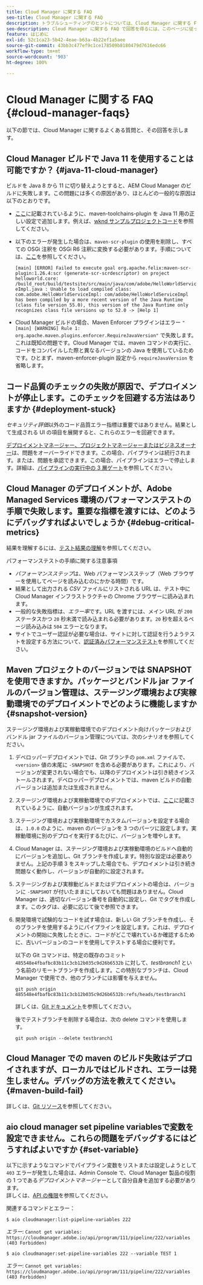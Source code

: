 ```yaml
---
title: Cloud Manager に関する FAQ
seo-title: Cloud Manager に関する FAQ
description: トラブルシューティングのヒントについては、Cloud Manager に関する FAQ を参照してください
seo-description: Cloud Manager に関する FAQ で回答を得るには、このページに従ってください
feature: はじめに
exl-id: 52c1ca23-5b42-4eae-b63a-4b22ef1a5aee
source-git-commit: 43bb3c477ef9c1ce178509b8180479d7616edc66
workflow-type: tm+mt
source-wordcount: '903'
ht-degree: 100%

---
```


# Cloud Manager に関する FAQ {#cloud-manager-faqs}

以下の節では、Cloud Manager に関するよくある質問と、その回答を示します。

## Cloud Manager ビルドで Java 11 を使用することは可能ですか？ {#java-11-cloud-manager}

ビルドを Java 8 から 11 に切り替えようとすると、AEM Cloud Manager のビルドに失敗します。この問題には多くの原因があり、ほとんどの一般的な原因は以下のとおりです。

* [ここ](https://experienceleague.adobe.com/docs/experience-manager-cloud-manager/using/getting-started/create-application-project/using-the-wizard.html?lang=ja#getting-started)に記載されているように、maven-toolchains-plugin を Java 11 用の正しい設定で追加します。例えば、[wknd サンプルプロジェクトコード](https://github.com/adobe/aem-guides-wknd/commit/6cb5238cb6b932735dcf91b21b0d835ae3a7fe75)を参照してください。

* 以下のエラーが発生した場合は、`maven-scr-plugin` の使用を削除し、すべての OSGi 注釈を OSGi R6 注釈に変換する必要があります。手順については、[ここ](https://cqdump.wordpress.com/2019/01/03/from-scr-annotations-to-osgi-annotations/)を参照してください。

   `[main] [ERROR] Failed to execute goal org.apache.felix:maven-scr-plugin:1.26.4:scr (generate-scr-scrdescriptor) on project helloworld.core: /build_root/build/testsite/src/main/java/com/adobe/HelloWorldServiceImpl.java : Unable to load compiled class: com.adobe.HelloWorldServiceImpl: com/adobe/HelloWorldServiceImpl has been compiled by a more recent version of the Java Runtime (class file version 55.0), this version of the Java Runtime only recognizes class file versions up to 52.0 -> [Help 1]`

* Cloud Manager ビルドの場合、Maven Enforcer プラグインはエラー `"[main] [WARNING] Rule 1: org.apache.maven.plugins.enforcer.RequireJavaVersion"` で失敗します。これは既知の問題です。Cloud Manager では、maven コマンドの実行に、コードをコンパイルした際と異なるバージョンの Java を使用しているためです。ひとまず、maven-enforcer-plugin 設定から `requireJavaVersion` を省略します。

## コード品質のチェックの失敗が原因で、デプロイメントが停止します。このチェックを回避する方法はありますか {#deployment-stuck}

*セキュリティ評価*&#x200B;以外のコード品質エラー指標は重要ではありません。結果として生成される UI の項目を展開すると、これらのエラーを回避できます。

[デプロイメントマネージャー、プロジェクトマネージャーまたはビジネスオーナー](https://experienceleague.adobe.com/docs/experience-manager-cloud-manager/using/requirements/setting-up-users-and-roles.html?lang=ja#requirements)は、問題をオーバーライドできます。この場合、パイプラインは続行されます。または、問題を承認できます。この場合、パイプラインはエラーで停止します。詳細は、[パイプラインの実行中の 3 層ゲート](https://experienceleague.adobe.com/docs/experience-manager-cloud-manager/using/how-to-use/understand-your-test-results.html?lang=ja#how-to-use)を参照してください。

## Cloud Manager のデプロイメントが、Adobe Managed Services 環境のパフォーマンステストの手順で失敗します。重要な指標を渡すには、どのようにデバッグすればよいでしょうか {#debug-critical-metrics}

結果を理解するには、[テスト結果の理解](https://experienceleague.adobe.com/docs/experience-manager-cloud-manager/using/how-to-use/understand-your-test-results.html?lang=en#how-to-use)を参照してください。

パフォーマンステストの手順に関する注意事項

* *パフォーマンスステップ*&#x200B;は、Web パフォーマンスステップ（Web ブラウザーを使用してページを読み込むのにかかる時間）です。
* 結果として出力される *CSV* ファイルにリストされる URL は、テスト中に Cloud Manager インフラストラクチャの Chrome ブラウザーに読み込まれます。
* 一般的な失敗指標は、*エラー率*&#x200B;です。URL を渡すには、メイン URL が `200` ステータスかつ `20` 秒未満で読み込まれる必要があります。`20` 秒を超えるページ読み込みは `504` エラーとなります。
* サイトでユーザー認証が必要な場合は、サイトに対して認証を行うようテストを設定する方法について、[認証済みパフォーマンステスト](https://experienceleague.adobe.com/docs/experience-manager-cloud-manager/using/how-to-use/configuring-pipeline.html?lang=ja#how-to-use)を参照してください。

## Maven プロジェクトのバージョンでは SNAPSHOT を使用できますか。パッケージとバンドル jar ファイルのバージョン管理は、ステージング環境および実稼動環境でのデプロイメントでどのように機能しますか {#snapshot-version}

ステージング環境および実稼動環境でのデプロイメント向けパッケージおよびバンドル jar ファイルのバージョン管理については、次のシナリオを参照してください。

1. デベロッパーデプロイメントでは、Git ブランチの `pom.xml` ファイルで、`<version>` 値の末尾に `-SNAPSHOT` を含める必要があります。これにより、バージョンが変更されない場合でも、以降のデプロイメントは引き続きインストールされます。デベロッパーデプロイメントでは、maven ビルドの自動バージョンは追加または生成されません。

1. ステージング環境および実稼動環境でのデプロイメントでは、[ここ](https://experienceleague.adobe.com/docs/experience-manager-cloud-manager/using/managing-code/activating-maven-project.html?lang=ja#managing-code)に記載されているように、自動バージョンが生成されます。

1. ステージング環境および実稼動環境でカスタムバージョンを設定する場合は、`1.0.0` のように、maven のバージョンを 3 つのパーツに設定します。実稼動環境に別のデプロイを実行するたびに、バージョンを増やします。

1. Cloud Manager は、ステージング環境および実稼動環境のビルドへ自動的にバージョンを追加し、Git ブランチを作成します。特別な設定は必要ありません。上記の手順 3 をスキップした場合でも、デプロイメントは引き続き問題なく動作し、バージョンが自動的に設定されます。

1. ステージングおよび実稼動ビルドまたはデプロイメントの場合は、バージョンに `-SNAPSHOT` が付いたままにしておいても問題はありません。Cloud Manager は、適切なバージョン番号を自動的に設定し、Git でタグを作成します。このタグは、必要に応じて後で参照できます。

1. 開発環境で試験的なコードを試す場合は、新しい Git ブランチを作成し、そのブランチを使用するようにパイプラインを設定します。これは、デプロイメントの開始に失敗したときに、コードがどこで壊れているか確認するために、古いバージョンのコードを使用してテストする場合に便利です。

   以下の Git コマンドは、特定の既存のコミット `485548e4fbafbc83b11c3cb12b035c9d26b6532b` に対して、*testbranch1* という名前のリモートブランチを作成します。この特別なブランチは、Cloud Manager で使用でき、他のブランチには影響を与えません。

   `git push origin 485548e4fbafbc83b11c3cb12b035c9d26b6532b:refs/heads/testbranch1`

   詳しくは、[Git ドキュメント](https://git-scm.com/book/en/v2/Git-Internals-Git-References)を参照してください。

   後でテストブランチを削除する場合は、次の delete コマンドを使用します。

   `git push origin --delete testbranch1`

## Cloud Manager での maven のビルド失敗はデプロイされますが、ローカルではビルドされ、エラーは発生しません。デバッグの方法を教えてください。 {#maven-build-fail}

詳しくは、[Git リソース](https://github.com/cqsupport/cloud-manager/blob/main/cm-build-step-fails.md)を参照してください。

## aio cloud manager set pipeline variablesで変数を設定できません。これらの問題をデバッグするにはどうすればよいですか {#set-variable}

以下に示すようなコマンドでパイプライン変数をリストまたは設定しようとして `403` エラーが発生した場合は、Admin Console で、Cloud Manager 製品の役割の 1 つである&#x200B;*デプロイメントマネージャー*&#x200B;として自分自身を追加する必要があります。\
詳しくは、[API の権限](https://www.adobe.io/apis/experiencecloud/cloud-manager/docs.html#!AdobeDocs/cloudmanager-api-docs/master/permissions.md)を参照してください。

関連するコマンドとエラー：

`$ aio cloudmanager:list-pipeline-variables 222`

*エラー*: `Cannot get variables: https://cloudmanager.adobe.io/api/program/111/pipeline/222/variables (403 Forbidden)`

`$ aio cloudmanager:set-pipeline-variables 222 --variable TEST 1`

*エラー*: `Cannot get variables: https://cloudmanager.adobe.io/api/program/111/pipeline/222/variables (403 Forbidden)`
